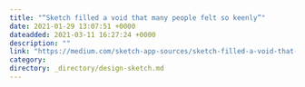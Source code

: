 ```yaml
---
title: "“Sketch filled a void that many people felt so keenly”"
date: 2021-01-29 13:07:51 +0000
dateadded: 2021-03-11 16:27:24 +0000
description: ""
link: "https://medium.com/sketch-app-sources/sketch-filled-a-void-that-many-people-felt-so-keenly-514f251c1ea7?source=rss----d23119b14977---4"
category:
directory: _directory/design-sketch.md
---
```

